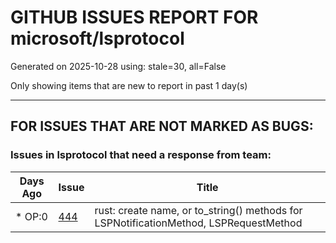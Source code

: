 
# GITHUB ISSUES REPORT FOR microsoft/lsprotocol


Generated on 2025-10-28 using: stale=30, all=False


Only showing items that are new to report in past 1 day(s)


---

## FOR ISSUES THAT ARE NOT MARKED AS BUGS:


### Issues in lsprotocol that need a response from team:

| Days Ago | Issue | Title |
| --- | --- | --- |
 | \* OP:0  |[444](https://github.com/microsoft/lsprotocol/issues/444 "rust: create name, or to_string() methods for LSPNotificationMethod, LSPRequestMethod")  |rust: create name, or to_string() methods for LSPNotificationMethod, LSPRequestMethod |




















